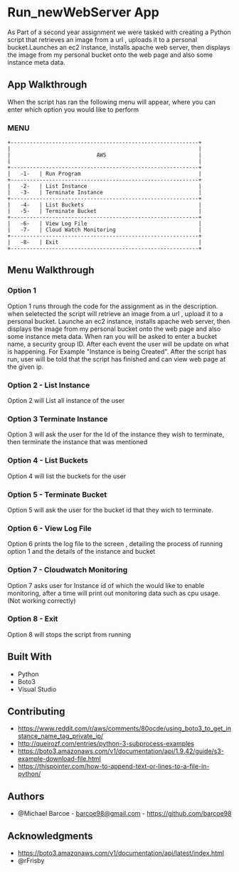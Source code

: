 # Run_newWebServer App

As Part of a second year assignment we were tasked with creating a Python script that retrieves an image from a url , uploads it to a personal bucket.Launches an ec2 instance, installs apache web server, then displays the image from my personal bucket onto the web page and also some instance meta data.

## App Walkthrough

When the script has ran the following menu will appear, where you can enter which option you would like to perform

### MENU
    +-----------------------------------------------------------+
    |                                                           |
    |                           AWS                             |
    |                                                           |
    +-----------------------------------------------------------+
    |   -1-   | Run Program                                     |
    +-----------------------------------------------------------+
    |   -2-   | List Instance                                   |
    |   -3-   | Terminate Instance                              |
    +-----------------------------------------------------------+
    |   -4-   | List Buckets                                    |
    |   -5-   | Terminate Bucket                                |
    +-----------------------------------------------------------+
    |   -6-   | View Log File                                   |
    |   -7-   | Cloud Watch Monitoring                          |
    +-----------------------------------------------------------+
    |   -8-   | Exit                                            |
    +-----------------------------------------------------------+

## Menu Walkthrough

### Option 1

Option 1 runs through the code for the assignment as in the description. when seletected the script will retrieve an image from a url , upload  it to a personal bucket. Launche an ec2 instance, installs apache web server, then displays the image from my personal bucket onto the web page and also some instance meta data. When ran you will be asked to enter a bucket name, a security group ID. After each event the user will be update on what is happening. For Example "Instance is being Created". After the script has run, user will be told that the script has finished and can view web page at the given ip.


### Option 2 - List Instance
Option 2 will List all instance of the user


### Option 3 Terminate Instance
Option 3 will ask the user for the Id of the instance they wish to terminate, then terminate the instance that was mentioned


### Option 4 - List Buckets
Option 4 will list the buckets for the user


### Option 5 - Terminate Bucket
Option 5 will ask the user for the bucket id that they wich to terminate.


### Option 6 - View Log File
Option 6  prints the log file to the screen , detailing the process of running option 1 and the details of the instance and bucket


### Option 7 - Cloudwatch Monitoring
Option 7  asks user for Instance id of which the would like to enable monitoring, after a time will print out monitoring data such as cpu usage.(Not working correctly)


### Option 8 - Exit
Option 8 will stops the script from running


## Built With

* Python
* Boto3
* Visual Studio

## Contributing

* https://www.reddit.com/r/aws/comments/80ocde/using_boto3_to_get_instance_name_tag_private_ip/
* http://queirozf.com/entries/python-3-subprocess-examples
* https://boto3.amazonaws.com/v1/documentation/api/1.9.42/guide/s3-example-download-file.html
* https://thispointer.com/how-to-append-text-or-lines-to-a-file-in-python/

## Authors

* @Michael Barcoe - barcoe98@gmail.com - https://github.com/barcoe98

## Acknowledgments

* https://boto3.amazonaws.com/v1/documentation/api/latest/index.html
* @rFrisby



 

